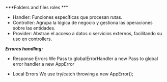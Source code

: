 
***Folders and files roles ***
- Handler: Funciones específicas que procesan rutas.
- Controller: Agrupa la lógica de negocio y gestiona las operaciones sobre las entidades.
- Provider: Abstrae el acceso a datos o servicios externos, facilitando su uso en controllers.

***Errores handling:***
- Response Errors
We  Pass to globalErrorHandler a new Pass to global error handler a new AppError

- Local Errors
We use try/catch throwing a new AppError();